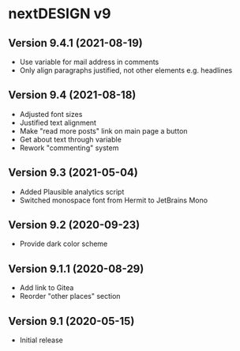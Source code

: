 # nextDESIGN v9

## Version 9.4.1 (2021-08-19)

- Use variable for mail address in comments
- Only align paragraphs justified, not other elements e.g. headlines

## Version 9.4 (2021-08-18)

- Adjusted font sizes
- Justified text alignment
- Make "read more posts" link on main page a button
- Get about text through variable
- Rework "commenting" system

## Version 9.3 (2021-05-04)

- Added Plausible analytics script
- Switched monospace font from Hermit to JetBrains Mono

## Version 9.2 (2020-09-23)

- Provide dark color scheme

## Version 9.1.1 (2020-08-29)

- Add link to Gitea
- Reorder "other places" section

## Version 9.1 (2020-05-15)

- Initial release
